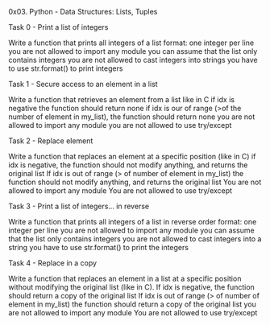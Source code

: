 0x03. Python - Data Structures: Lists, Tuples

Task 0 - Print a list of integers

Write a function that prints all integers of a list
format: one integer per line
you are not allowed to import any module
you can assume that the list only contains integers
you are not allowed to cast integers into strings
you have to use str.format() to print integers

Task 1 - Secure access to an element in a list

Write a function that retrieves an element from a list like in C
if idx is negative the function should return none
if idx is our of range (>of the number of element in my_list), the function
should return none
you are not allowed to import any module
you are not allowed to use try/except

Task 2 - Replace element

Write a function that replaces an element at a specific position (like in C)
if idx is negative, the function should not modify anything, and returns the
original list
If idx is out of range (> of number of element in my_list)
the function should not modify anything, and returns the original list
You are not allowed to import any module
You are not allowed to use try/except

Task 3 - Print a list of integers... in reverse

Write a function that prints all integers of a list in reverse order
format: one integer per line
you are not allowed to import any module
you can assume that the list only contains integers
you are not allowed to cast integers into a string
you have to use str.format() to print the integers

Task 4 - Replace in a copy

Write a function that replaces an element in a list at a specific position
without modifying the original list (like in C).
If idx is negative, the function should return a copy of the original list
If idx is out of range (> of number of element in my_list)
the function should return a copy of the original list
you are not allowed to import any module
You are not allowed to use try/except